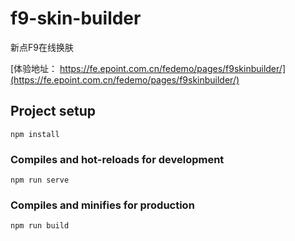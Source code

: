 # f9-skin-builder

新点F9在线换肤

[体验地址： https://fe.epoint.com.cn/fedemo/pages/f9skinbuilder/](https://fe.epoint.com.cn/fedemo/pages/f9skinbuilder/)

## Project setup
```
npm install
```

### Compiles and hot-reloads for development
```
npm run serve
```

### Compiles and minifies for production
```
npm run build
```
